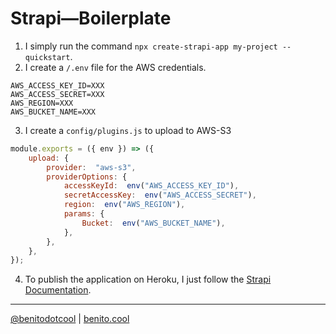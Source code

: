 # Strapi—Boilerplate 

1. I simply run the command `npx create-strapi-app my-project --quickstart`.
2. I create a `/.env`  file for the AWS credentials.
```
AWS_ACCESS_KEY_ID=XXX
AWS_ACCESS_SECRET=XXX
AWS_REGION=XXX
AWS_BUCKET_NAME=XXX
```
3. I create a `config/plugins.js` to upload to AWS-S3
```javascript
module.exports = ({ env }) => ({
	upload: {
		provider:  "aws-s3",
		providerOptions: {
			accessKeyId:  env("AWS_ACCESS_KEY_ID"),
			secretAccessKey:  env("AWS_ACCESS_SECRET"),
			region:  env("AWS_REGION"),
			params: {
				Bucket:  env("AWS_BUCKET_NAME"),
			},
		},
	},
});
```
4. To publish the application on Heroku, I just follow the [Strapi Documentation](https://strapi.io/documentation/developer-docs/latest/setup-deployment-guides/deployment/hosting-guides/heroku.html).

---
[@benitodotcool](https://www.instagram.com/benitodotcool/) | [benito.cool](https://benito.cool/)